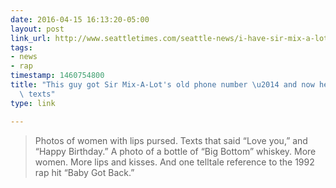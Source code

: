 ```yaml
---
date: 2016-04-15 16:13:20-05:00
layout: post
link_url: http://www.seattletimes.com/seattle-news/i-have-sir-mix-a-lots-old-phone-number/
tags:
- news
- rap
timestamp: 1460754800
title: "This guy got Sir Mix-A-Lot's old phone number \u2014 and now he gets his raunchy\
  \ texts"
type: link

---
```

> Photos of women with lips pursed. Texts that said “Love you,” and “Happy Birthday.” A photo of a bottle of “Big Bottom” whiskey. More women. More lips and kisses. And one telltale reference to the 1992 rap hit “Baby Got Back.”